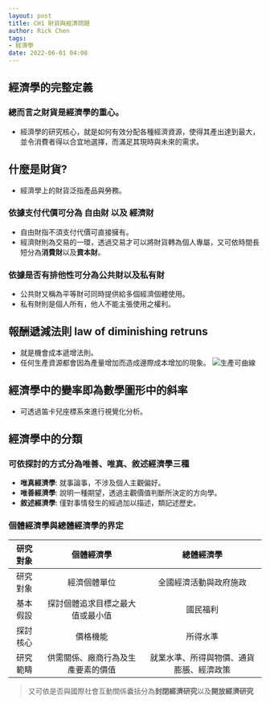```yaml
---
layout: post
title: CH1 財貨與經濟問題
author: Rick Chen
tags:
- 經濟學
date: 2022-06-01 04:08 
---
```



## 經濟學的完整定義
### 總而言之財貨是經濟學的重心。
* 經濟學的研究核心，就是如何有效分配各種經濟資源，使得其產出達到最大，並令消費者得以合宜地選擇，而滿足其現時與未來的需求。
## 什麼是財貨?
* 經濟學上的財貨泛指產品與勞務。
### 依據支付代價可分為 **自由財** 以及 **經濟財**
* 自由財指不須支付代價可直接擁有。
* 經濟財則為交易的一環，透過交易才可以將財貨轉為個人專屬，又可依時間長短分為**消費財**以及**資本財**。
### 依據是否有排他性可分為**公共財**以及**私有財**
* 公共財又稱為平等財可同時提供給多個經濟個體使用。
* 私有財則是個人所有，他人不能主張使用之權利。
## 報酬遞減法則 law of diminishing retruns
* 就是機會成本遞增法則。
* 任何生產資源都會因為產量增加而造成邊際成本增加的現象。
![生產可曲線](https://www.investopedia.com/thmb/dNLlv9DkBvxsbNrpJlErBY_XvAg=/660x0/filters:no_upscale():max_bytes(150000):strip_icc():format(webp)/dotdash_Final_Production_Possibility_Frontier_PPF_Apr_2020-01-b1778ce20e204b20bf6b9cf2a437c42e.jpg)
## 經濟學中的變率即為數學圖形中的斜率
* 可透過笛卡兒座標系來進行視覺化分析。
## 經濟學中的分類
### 可依探討的方式分為唯善、唯真、敘述經濟學三種
* **唯真經濟學**: 就事論事，不涉及個人主觀偏好。
* **唯善經濟學**: 說明一種期望，透過主觀價值判斷所決定的方向學。
* **敘述經濟學**: 僅對事情發生的經過加以描述，類記述歷史。

### 個體經濟學與總體經濟學的界定


|研究對象|個體經濟學|總體經濟學|
|:---:|:-------:|:--------:|
研究對象|經濟個體單位|全國經濟活動與政府施政|
|基本假設|探討個體追求目標之最大值或最小值|國民福利|
|探討核心|價格機能|所得水準|
| 研究範疇|供需關係、廠商行為及生產要素的價值|就業水準、所得與物價、通貨膨脹、經濟政策|
>又可依是否與國際社會互動關係囊括分為**封閉經濟研究**以及**開放經濟研究**
